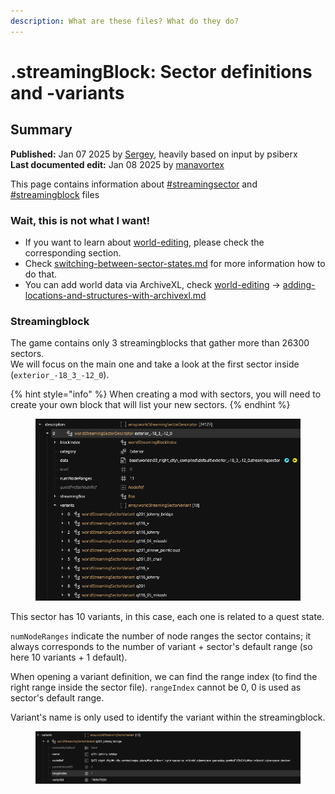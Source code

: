 ```yaml
---
description: What are these files? What do they do?
---
```


# .streamingBlock: Sector definitions and -variants

## Summary

**Published:** Jan 07 2025 by [Sergey](https://app.gitbook.com/u/N691cVEMA0Nmecc6QHIAM73aI0z1 "mention"), heavily based on input by psiberx\
**Last documented edit:** Jan 08 2025 by [manavortex](https://app.gitbook.com/u/NfZBoxGegfUqB33J9HXuCs6PVaC3 "mention")

This page contains information about [#streamingsector](.streamingblock-sector-definitions-and-variants.md#streamingsector "mention") and [#streamingblock](.streamingblock-sector-definitions-and-variants.md#streamingblock "mention") files

### Wait, this is not what I want!

* If you want to learn about [world-editing](../../../../modding-guides/world-editing/ "mention"), please check the corresponding section.
* Check [switching-between-sector-states.md](../../../../modding-guides/world-editing/switching-between-sector-states.md "mention") for more information how to do that.
* You can add world data via ArchiveXL, check [world-editing](../../../../modding-guides/world-editing/ "mention") -> [adding-locations-and-structures-with-archivexl.md](../../../../modding-guides/world-editing/adding-locations-and-structures-with-archivexl.md "mention")

### Streamingblock

The game contains only 3 streamingblocks that gather more than 26300 sectors.\
We will focus on the main one and take a look at the first sector inside (`exterior_-18_3_-12_0`).

{% hint style="info" %}
When creating a mod with sectors, you will need to create your own block that will list your new sectors.
{% endhint %}

<figure><img src="../../../../.gitbook/assets/world_streamingsector__block (1).png" alt=""><figcaption></figcaption></figure>

This sector has 10 variants, in this case, each one is related to a quest state.

`numNodeRanges` indicate the number of node ranges the sector contains; it always corresponds to the number of variant + sector's default range (so here 10 variants + 1 default).

When opening a variant definition, we can find the range index (to find the right range inside the sector file). `rangeIndex` cannot be 0, 0 is used as sector's default range.

Variant's name is only used to identify the variant within the streamingblock.

<figure><img src="../../../../.gitbook/assets/world_streamingsector__block_variant.png" alt=""><figcaption></figcaption></figure>
